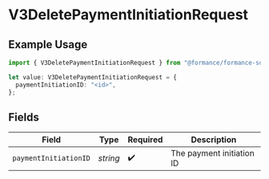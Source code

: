 # V3DeletePaymentInitiationRequest

## Example Usage

```typescript
import { V3DeletePaymentInitiationRequest } from "@formance/formance-sdk/sdk/models/operations";

let value: V3DeletePaymentInitiationRequest = {
  paymentInitiationID: "<id>",
};
```

## Fields

| Field                     | Type                      | Required                  | Description               |
| ------------------------- | ------------------------- | ------------------------- | ------------------------- |
| `paymentInitiationID`     | *string*                  | :heavy_check_mark:        | The payment initiation ID |